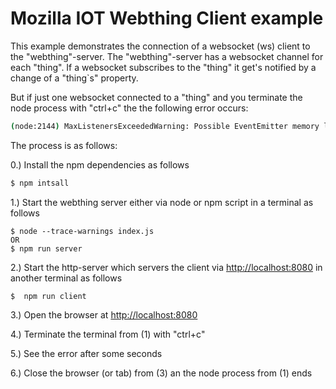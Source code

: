 # Mozilla IOT Webthing Client example

This example demonstrates the connection of a websocket (ws) client to the "webthing"-server. The "webthing"-server has a websocket channel for each "thing". If a websocket subscribes to the "thing" it get's notified by a change of a "thing`s" property.

But if just one websocket connected to a "thing" and you terminate the node process with "ctrl+c" the the following error occurs:

```sh
(node:2144) MaxListenersExceededWarning: Possible EventEmitter memory leak detected. 11 close listeners added to [Server]. Use emitter.setMaxListeners() to increase limit
```

The process is as follows:

0.) Install the npm dependencies as follows
```sh
$ npm intsall
```

1.) Start the webthing server either via node or npm script in a terminal as follows
```
$ node --trace-warnings index.js
OR
$ npm run server
```

2.) Start the http-server which servers the client via [http://localhost:8080](http://localhost:8080) in another terminal as follows
```
$  npm run client
```

3.) Open the browser at [http://localhost:8080](http://localhost:8080)

4.) Terminate the terminal from (1) with "ctrl+c"

5.) See the error after some seconds

6.) Close the browser (or tab) from (3) an the node process from (1) ends